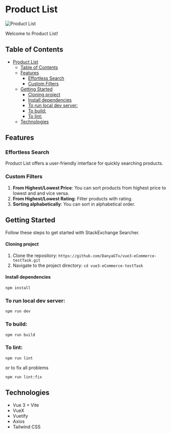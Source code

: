 # Product List

![Product List](https://imgur.com/a/QCj1j6s)

Welcome to Product List!

## Table of Contents
- [Product List](#product-list)
  - [Table of Contents](#table-of-contents)
  - [Features](#features)
    - [Effortless Search](#effortless-search)
    - [Custom Filters](#custom-filters)
  - [Getting Started](#getting-started)
      - [Cloning project](#cloning-project)
      - [Install dependencies](#install-dependencies)
    - [To run local dev server:](#to-run-local-dev-server)
    - [To build:](#to-build)
    - [To lint:](#to-lint)
  - [Technologies](#technologies)

## Features

### Effortless Search
Product List offers a user-friendly interface for quickly searching products.

### Custom Filters
1. **From Highest/Lowest Price**: You can sort products from highest price to lowest and and vice versa.
2. **From Highest/Lowest Rating**: Filter products with rating.
3. **Sorting alphabetically**: You can sort in alphabetical order.

## Getting Started
Follow these steps to get started with StackExchange Searcher.

#### Cloning project
1. Clone the repository: `https://github.com/DanyaGTx/vue3-eCommerce-testTask.git`
2. Navigate to the project directory: `cd vue3-eCommerce-testTask`

#### Install dependencies

```
npm install
```

### To run local dev server:

```
npm run dev
```

### To build:

```
npm run build
```

### To lint:

```
npm run lint
```

or to fix all problems

```
npm run lint:fix
```

## Technologies
- Vue 3 + Vite
- VueX
- Vuetify
- Axios
- Tailwind CSS

